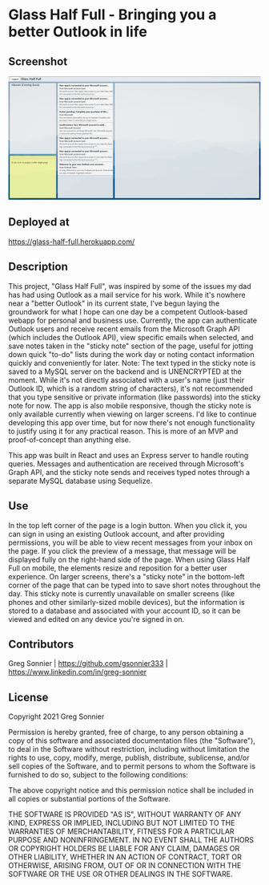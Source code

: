 # Glass Half Full - Bringing you a better Outlook in life

## Screenshot

![Glass Half Full in use](./src/assets/glass-half-full-screenshot.PNG)

## Deployed at

https://glass-half-full.herokuapp.com/

## Description

This project, "Glass Half Full", was inspired by some of the issues my dad has had using Outlook as a mail service for his work. While it's nowhere near a "better Outlook" in its current state, I've begun laying the groundwork for what I hope can one day be a competent Outlook-based webapp for personal and business use. Currently, the app can authenticate Outlook users and receive recent emails from the Microsoft Graph API (which includes the Outlook API), view specific emails when selected, and save notes taken in the "sticky note" section of the page, useful for jotting down quick "to-do" lists during the work day or noting contact information quickly and conveniently for later. Note: The text typed in the sticky note is saved to a MySQL server on the backend and is UNENCRYPTED at the moment. While it's not directly associated with a user's name (just their Outlook ID, which is a random string of characters), it's not recommended that you type sensitive or private information (like passwords) into the sticky note for now. The app is also mobile responsive, though the sticky note is only available currently when viewing on larger screens. I'd like to continue developing this app over time, but for now there's not enough functionality to justify using it for any practical reason. This is more of an MVP and proof-of-concept than anything else.

This app was built in React and uses an Express server to handle routing queries. Messages and authentication are received through Microsoft's Graph API, and the sticky note sends and receives typed notes through a separate MySQL database using Sequelize.

## Use

In the top left corner of the page is a login button. When you click it, you can sign in using an existing Outlook account, and after providing permissions, you will be able to view recent messages from your inbox on the page. If you click the preview of a message, that message will be displayed fully on the right-hand side of the page. When using Glass Half Full on mobile, the elements resize and reposition for a better user experience. On larger screens, there's a "sticky note" in the bottom-left corner of the page that can be typed into to save short notes throughout the day. This sticky note is currently unavailable on smaller screens (like phones and other similarly-sized mobile devices), but the information is stored to a database and associated with your account ID, so it can be viewed and edited on any device you're signed in on.

## Contributors

Greg Sonnier | https://github.com/gsonnier333 | https://www.linkedin.com/in/greg-sonnier

## License

Copyright 2021 Greg Sonnier

Permission is hereby granted, free of charge, to any person obtaining a copy of this software and associated documentation files (the "Software"), to deal in the Software without restriction, including without limitation the rights to use, copy, modify, merge, publish, distribute, sublicense, and/or sell copies of the Software, and to permit persons to whom the Software is furnished to do so, subject to the following conditions:

The above copyright notice and this permission notice shall be included in all copies or substantial portions of the Software.

THE SOFTWARE IS PROVIDED "AS IS", WITHOUT WARRANTY OF ANY KIND, EXPRESS OR IMPLIED, INCLUDING BUT NOT LIMITED TO THE WARRANTIES OF MERCHANTABILITY, FITNESS FOR A PARTICULAR PURPOSE AND NONINFRINGEMENT. IN NO EVENT SHALL THE AUTHORS OR COPYRIGHT HOLDERS BE LIABLE FOR ANY CLAIM, DAMAGES OR OTHER LIABILITY, WHETHER IN AN ACTION OF CONTRACT, TORT OR OTHERWISE, ARISING FROM, OUT OF OR IN CONNECTION WITH THE SOFTWARE OR THE USE OR OTHER DEALINGS IN THE SOFTWARE.

